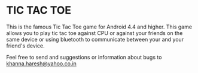# TIC TAC TOE

This is the famous Tic Tac Toe game for Android 4.4 and higher. This game allows you to play tic tac toe against CPU or against your friends on the same device or using bluetooth to communicate between your and your friend's device.



Feel free to send and suggestions or information about bugs to khanna.haresh@yahoo.co.in
